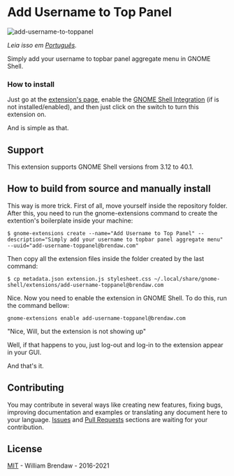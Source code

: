 # Add Username to Top Panel

![add-username-to-toppanel](https://extensions.gnome.org/extension-data/screenshots/screenshot_1108.png)

_Leia isso em [Português](README-pt-BR.md)._

Simply add your username to topbar panel aggregate menu in GNOME Shell.

### How to install

Just go at the [extension's page](https://extensions.gnome.org/extension/1108/add-username-to-top-panel/), enable the [GNOME Shell Integration](https://wiki.gnome.org/Projects/GnomeShellIntegrationForChrome) (if is not installed/enabled), and then just click on the switch to turn this extension on.

And is simple as that.

## Support

This extension supports GNOME Shell versions from 3.12 to 40.1.

## How to build from source and manually install

This way is more trick. First of all, move yourself inside the repository folder. After this, you need to run the gnome-extensions command to create the extention's boilerplate inside your machine:

`$ gnome-extensions create --name="Add Username to Top Panel" --description="Simply add your username to topbar panel aggregate menu" --uuid="add-username-toppanel@brendaw.com"`

Then copy all the extension files inside the folder created by the last command:

`$ cp metadata.json extension.js stylesheet.css ~/.local/share/gnome-shell/extensions/add-username-toppanel@brendaw.com`

Nice. Now you need to enable the extension in GNOME Shell. To do this, run the command bellow:

`gnome-extensions enable add-username-toppanel@brendaw.com`

"Nice, Will, but the extension is not showing up"

Well, if that happens to you, just log-out and log-in to the extension appear in your GUI.

And that's it.

## Contributing

You may contribute in several ways like creating new features, fixing bugs, improving documentation and examples or translating any document here to your language. [Issues](https://github.com/brendaw/add-username-toppanel/issues) and [Pull Requests](https://github.com/brendaw/add-username-toppanel/pulls) sections are waiting for your contribution.

## License

[MIT](LICENSE) - William Brendaw - 2016-2021